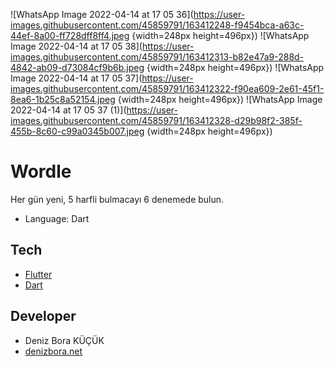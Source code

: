 ![WhatsApp Image 2022-04-14 at 17 05 36](https://user-images.githubusercontent.com/45859791/163412248-f9454bca-a63c-44ef-8a00-ff728dff8ff4.jpeg {width=248px height=496px})
![WhatsApp Image 2022-04-14 at 17 05 38](https://user-images.githubusercontent.com/45859791/163412313-b82e47a9-288d-4842-ab09-d73084cf9b6b.jpeg {width=248px height=496px})
![WhatsApp Image 2022-04-14 at 17 05 37](https://user-images.githubusercontent.com/45859791/163412322-f90ea609-2e61-45f1-8ea6-1b25c8a52154.jpeg {width=248px height=496px})
![WhatsApp Image 2022-04-14 at 17 05 37 (1)](https://user-images.githubusercontent.com/45859791/163412328-d29b98f2-385f-455b-8c60-c99a0345b007.jpeg {width=248px height=496px})

# Wordle
Her gün yeni, 5 harfli bulmacayı 6 denemede bulun.
 - Language: Dart

## Tech

 - [Flutter](https://flutter.dev/)
 - [Dart](https://dart.dev/)

## Developer

 - Deniz Bora KÜÇÜK
 - [denizbora.net](https://denizbora.net/)
